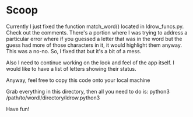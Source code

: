 # Scoop
Currently I just fixed the function match_word() located in ldrow_funcs.py.
Check out the comments. There's a portion where I was trying to address a particular
error where if you guessed a letter that was in the word but the guess had more
of those characters in it, it would highlight them anyway. This was a no-no. So,
I fixed that but it's a bit of a mess.

Also I need to continue working on the look and feel of the app itself. I would
like to have a list of letters showing their status.

Anyway, feel free to copy this code onto your local machine

Grab everything in this directory, then all you need to do is:
python3 /path/to/wordl/directory/ldrow.python3

Have fun!

